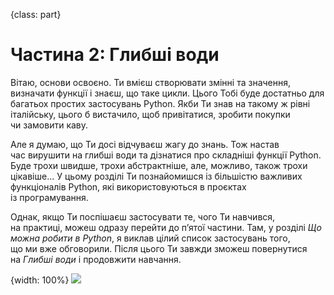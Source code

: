 {class: part}
# Частина 2: Глибші води

Вітаю, основи освоєно. Ти&nbsp;вмієш створювати змінні та&nbsp;значення, визначати функції і знаєш, що&nbsp;таке цикли. Цього Тобі буде достатньо для багатьох простих застосувань Python. Якби Ти&nbsp;знав на&nbsp;такому ж рівні італійську, цього б вистачило, щоб привітатися, зробити покупки чи&nbsp;замовити каву.

Але я думаю, що&nbsp;Ти досі відчуваєш жагу до&nbsp;знань. Тож настав час&nbsp;вирушити на&nbsp;глибші води та&nbsp;дізнатися про складніші функції Python. Буде трохи швидше, трохи абстрактніше, але, можливо, також трохи цікавіше... У цьому розділі Ти&nbsp;познайомишся із&nbsp;більшістю важливих функціоналів Python, які використовуються в&nbsp;проєктах із&nbsp;програмування.

Однак, якщо Ти&nbsp;поспішаєш застосувати те, чого Ти&nbsp;навчився, на&nbsp;практиці, можеш одразу перейти до&nbsp;п’ятої частини. Там, у&nbsp;розділі *Що можна робити в&nbsp;Python*, я виклав цілий список застосувань того, що&nbsp;ми&nbsp;вже обговорили. Після цього Ти&nbsp;завжди зможеш повернутися на&nbsp;*Глибші води* і продовжити навчання.

{width: 100%}
![](funny_harry_python.png)

